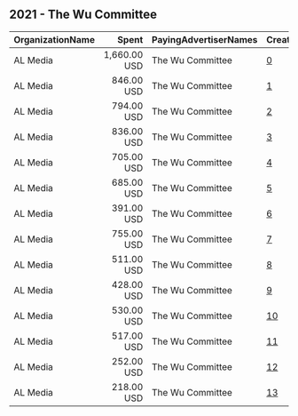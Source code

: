 ## 2021 - The Wu Committee 
|OrganizationName|Spent|PayingAdvertiserNames|CreativeUrls|Impressions|Genders|AgeBrackets|CountryCodes|BillingAddresses|CandidateBallotInformation|
|:---|---:|:---|:---|---:|:---|:---|:---|:---|:---|
|AL Media|1,660.00 USD|The Wu Committee|[0](https://www.snap.com/political-ads/asset/01b493c0b164fc965530983b6672b607eb79feae20e6d6b32995ac0a7424b131?mediaType=mp4)|267,894||18+|united states|"222 W Ontario, Suite 600,,Chicago,60654,US"|Michelle Wu|
|AL Media|846.00 USD|The Wu Committee|[1](https://www.snap.com/political-ads/asset/d6f9b867f31731cb71ce08aa53a34d3e427bb33b3c3f74360878a7024722a928?mediaType=mp4)|147,981||18+|united states|"222 W Ontario, Suite 600,,Chicago,60654,US"|Michelle Wu|
|AL Media|794.00 USD|The Wu Committee|[2](https://www.snap.com/political-ads/asset/6dcda4024bed9f2a1d5b7062bc3828df387c288ec93ca070b68d00406f27240b?mediaType=mp4)|142,237||18+|united states|"222 W Ontario, Suite 600,,Chicago,60654,US"|Michelle Wu|
|AL Media|836.00 USD|The Wu Committee|[3](https://www.snap.com/political-ads/asset/49194837699a87429966b2bae189f5605ae78553952c4f078f6095fc925f2674?mediaType=mp4)|141,318||18+|united states|"222 W Ontario, Suite 600,,Chicago,60654,US"|Michelle Wu|
|AL Media|705.00 USD|The Wu Committee|[4](https://www.snap.com/political-ads/asset/a6d30ce64de0ebf32e2b61d7df55f12a79732333992cd2255e5b98efc9f15696?mediaType=mp4)|116,726||18+|united states|"222 W Ontario, Suite 600,,Chicago,60654,US"|Michelle Wu|
|AL Media|685.00 USD|The Wu Committee|[5](https://www.snap.com/political-ads/asset/60f8ea25153d79f167e98ea06e7cc0ff1b7b502017b0968ee3eeca89ae9c1669?mediaType=mp4)|112,642||18+|united states|"222 W Ontario, Suite 600,,Chicago,60654,US"|Michelle Wu|
|AL Media|391.00 USD|The Wu Committee|[6](https://www.snap.com/political-ads/asset/d30daa3cac10b978d52760c3480b458e13b0e9699abc27a5e468ff2b688392ec?mediaType=mp4)|67,598||18+|united states|"222 W Ontario, Suite 600,,Chicago,60654,US"|Michelle Wu|
|AL Media|755.00 USD|The Wu Committee|[7](https://www.snap.com/political-ads/asset/621b25801ddec4b520f1b0ffe78f3e6bc25bc528212af39d9747b4f925c1bf36?mediaType=mp4)|60,047||18+|united states|"222 W Ontario, Suite 600,,Chicago,60654,US"|Michelle Wu|
|AL Media|511.00 USD|The Wu Committee|[8](https://www.snap.com/political-ads/asset/c79213c151a58091321007d59e6f135a51955a4786b84f559fb1fb681a8532b2?mediaType=mp4)|55,970||18+|united states|"222 W Ontario, Suite 600,,Chicago,60654,US"|Michelle Wu|
|AL Media|428.00 USD|The Wu Committee|[9](https://www.snap.com/political-ads/asset/905f60a69fbac86f4c47ccc8a6fb0e5feb71e02681e345d03150f027388c6a24?mediaType=mp4)|37,512||18+|united states|"222 W Ontario, Suite 600,,Chicago,60654,US"|Michelle Wu|
|AL Media|530.00 USD|The Wu Committee|[10](https://www.snap.com/political-ads/asset/a812fb29ad96e5f418e4f18d044f11ce99b031ca171120de0e01edb7b810ca5d?mediaType=mp4)|27,861||18+|united states|"222 W Ontario, Suite 600,,Chicago,60654,US"|Michelle Wu|
|AL Media|517.00 USD|The Wu Committee|[11](https://www.snap.com/political-ads/asset/931619353eb6a9b8841e777916d3c837b620bc848495b5888ec8cedeb0150611?mediaType=mp4)|27,569||18+|united states|"222 W Ontario, Suite 600,,Chicago,60654,US"|Michelle Wu|
|AL Media|252.00 USD|The Wu Committee|[12](https://www.snap.com/political-ads/asset/dc602cf27d5ccf4144e2a7d0c5ec51148e7fea8c858028a49a6d1ac0b4589d74?mediaType=mp4)|14,424||18+|united states|"222 W Ontario, Suite 600,,Chicago,60654,US"|Michelle Wu|
|AL Media|218.00 USD|The Wu Committee|[13](https://www.snap.com/political-ads/asset/c35875ed0125d5f6600bedcfa3841eb42be698666fa6b21d038f396b7756da81?mediaType=mp4)|12,176||18+|united states|"222 W Ontario, Suite 600,,Chicago,60654,US"|Michelle Wu|
